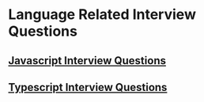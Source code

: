 # Language Related Interview Questions

## [Javascript Interview Questions](javascript/README.md)

## [Typescript Interview Questions](typescript/README.md)
